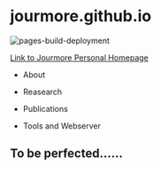 # jourmore.github.io

![pages-build-deployment](https://github.com/academicpages/academicpages.github.io/actions/workflows/pages/pages-build-deployment/badge.svg)

[Link to Jourmore Personal Homepage](https://jourmore.github.io/)

* About

* Reasearch

* Publications

* Tools and Webserver

## To be perfected......
